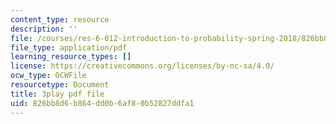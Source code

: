 ```yaml
---
content_type: resource
description: ''
file: /courses/res-6-012-introduction-to-probability-spring-2018/826bb8d6b864dd0b6af80b52827ddfa1_AyCLokHV774.pdf
file_type: application/pdf
learning_resource_types: []
license: https://creativecommons.org/licenses/by-nc-sa/4.0/
ocw_type: OCWFile
resourcetype: Document
title: 3play pdf file
uid: 826bb8d6-b864-dd0b-6af8-0b52827ddfa1
---
```

